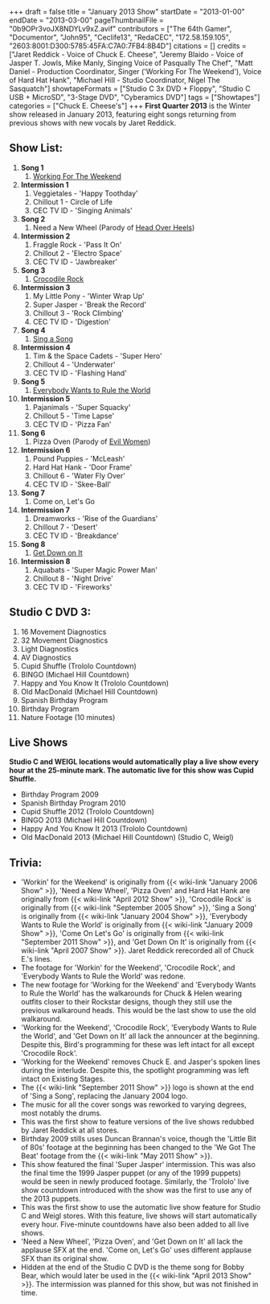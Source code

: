 +++
draft = false
title = "January 2013 Show"
startDate = "2013-01-00"
endDate = "2013-03-00"
pageThumbnailFile = "0b9OPr3voJX8NDYLv9xZ.avif"
contributors = ["The 64th Gamer", "Documentor", "John95", "Ceclife13", "RedaCEC", "172.58.159.105", "2603:8001:D300:5785:45FA:C7A0:7FB4:8B4D"]
citations = []
credits = ["Jaret Reddick - Voice of Chuck E. Cheese", "Jeremy Blaido - Voice of Jasper T. Jowls, Mike Manly, Singing Voice of Pasqually The Chef", "Matt Daniel - Production Coordinator, Singer ('Working For The Weekend'), Voice of Hard Hat Hank", "Michael Hill - Studio Coordinator, Nigel The Sasquatch"]
showtapeFormats = ["Studio C 3x DVD + Floppy", "Studio C USB + MicroSD", "3-Stage DVD", "Cyberamics DVD"]
tags = ["Showtapes"]
categories = ["Chuck E. Cheese's"]
+++
**First Quarter 2013** is the Winter show released in January 2013, featuring eight songs returning from previous shows with new vocals by Jaret Reddick. 

## Show List:

1.  **Song 1**
    1.  [Working For The Weekend](https://en.wikipedia.org/wiki/Working_for_the_Weekend)
2.  **Intermission 1**
    1.  Veggietales - 'Happy Toothday'
    2.  Chillout 1 - Circle of Life
    3.  CEC TV ID - 'Singing Animals'
3.  **Song 2**
    1.  Need a New Wheel (Parody of [Head Over Heels](https://en.wikipedia.org/wiki/Head_over_Heels_(Tears_for_Fears_song)))
4.  **Intermission 2**
    1.  Fraggle Rock - 'Pass It On'
    2.  Chillout 2 - 'Electro Space'
    3.  CEC TV ID - 'Jawbreaker'
5.  **Song 3**
    1.  [Crocodile Rock](https://en.wikipedia.org/wiki/Crocodile_Rock)
6.  **Intermission 3**
    1.  My Little Pony - 'Winter Wrap Up'
    2.  Super Jasper - 'Break the Record'
    3.  Chillout 3 - 'Rock Climbing'
    4.  CEC TV ID - 'Digestion'
7.  **Song 4**
    1.  [Sing a Song](https://en.wikipedia.org/wiki/Sing_a_Song_(Earth,_Wind_%26_Fire_song))
8.  **Intermission 4**
    1.  Tim & the Space Cadets - 'Super Hero'
    2.  Chillout 4 - 'Underwater'
    3.  CEC TV ID - 'Flashing Hand'
9.  **Song 5**
    1.  [Everybody Wants to Rule the World](https://en.wikipedia.org/wiki/Everybody_Wants_to_Rule_the_World)
10. **Intermission 5**
    1.  Pajanimals - 'Super Squacky'
    2.  Chillout 5 - 'Time Lapse'
    3.  CEC TV ID - 'Pizza Fan'
11. **Song 6**
    1.  Pizza Oven (Parody of [Evil Women](https://en.wikipedia.org/wiki/Evil_Woman_(Electric_Light_Orchestra_song)))
12. **Intermission 6**
    1.  Pound Puppies - 'McLeash'
    2.  Hard Hat Hank - 'Door Frame'
    3.  Chillout 6 - 'Water Fly Over'
    4.  CEC TV ID - 'Skee-Ball'
13. **Song 7**
    1.  Come on, Let's Go
14. **Intermission 7**
    1.  Dreamworks - 'Rise of the Guardians'
    2.  Chillout 7 - 'Desert'
    3.  CEC TV ID - 'Breakdance'
15. **Song 8**
    1.  [Get Down on It](https://en.wikipedia.org/wiki/Get_Down_on_It)
16. **Intermission 8**
    1.  Aquabats - 'Super Magic Power Man'
    2.  Chillout 8 - 'Night Drive'
    3.  CEC TV ID - 'Fireworks'

## Studio C DVD 3:

1.  16 Movement Diagnostics
2.  32 Movement Diagnostics
3.  Light Diagnostics
4.  AV Diagnostics
5.  Cupid Shuffle (Trololo Countdown)
6.  BINGO (Michael Hill Countdown)
7.  Happy and You Know It (Trololo Countdown)
8.  Old MacDonald (Michael Hill Countdown)
9.  Spanish Birthday Program
10. Birthday Program
11. Nature Footage (10 minutes)

## Live Shows
**Studio C and WEIGL locations would automatically play a live show every hour at the 25-minute mark. The automatic live for this show was Cupid Shuffle.**

- Birthday Program 2009
- Spanish Birthday Program 2010
- Cupid Shuffle 2012 (Trololo Countdown)
- BINGO 2013 (Michael Hill Countdown)
- Happy And You Know It 2013 (Trololo Countdown)
- Old MacDonald 2013 (Michael Hill Countdown) (Studio C, Weigl)

## Trivia:

- 'Workin' for the Weekend' is originally from {{< wiki-link "January 2006 Show" >}}, 'Need a New Wheel', 'Pizza Oven' and Hard Hat Hank are originally from {{< wiki-link "April 2012 Show" >}}, 'Crocodile Rock' is originally from {{< wiki-link "September 2005 Show" >}}, 'Sing a Song' is originally from {{< wiki-link "January 2004 Show" >}}, 'Everybody Wants to Rule the World' is originally from {{< wiki-link "January 2009 Show" >}}, 'Come On Let's Go' is originally from {{< wiki-link "September 2011 Show" >}}, and 'Get Down On It' is originally from {{< wiki-link "April 2007 Show" >}}. Jaret Reddick rerecorded all of Chuck E.'s lines.
- The footage for 'Workin' for the Weekend', 'Crocodile Rock', and 'Everybody Wants to Rule the World' was redone.
- The new footage for 'Working for the Weekend' and 'Everybody Wants to Rule the World' has the walkarounds for Chuck & Helen wearing outfits closer to their Rockstar designs, though they still use the previous walkaround heads. This would be the last show to use the old walkaround.
- 'Working for the Weekend', 'Crocodile Rock', 'Everybody Wants to Rule the World', and 'Get Down on It' all lack the announcer at the beginning. Despite this, Bird's programming for these was left intact for all except 'Crocodile Rock'.
- 'Working for the Weekend' removes Chuck E. and Jasper's spoken lines during the interlude. Despite this, the spotlight programming was left intact on Existing Stages.
- The {{< wiki-link "September 2011 Show" >}} logo is shown at the end of 'Sing a Song', replacing the January 2004 logo.
- The music for all the cover songs was reworked to varying degrees, most notably the drums.
- This was the first show to feature versions of the live shows redubbed by Jaret Reddick at all stores.
- Birthday 2009 stills uses Duncan Brannan's voice, though the 'Little Bit of 80s' footage at the beginning has been changed to the 'We Got The Beat' footage from the {{< wiki-link "May 2011 Show" >}}.
- This show featured the final 'Super Jasper' intermission. This was also the final time the 1999 Jasper puppet (or any of the 1999 puppets) would be seen in newly produced footage. Similarly, the 'Trololo' live show countdown introduced with the show was the first to use any of the 2013 puppets.
- This was the first show to use the automatic live show feature for Studio C and Weigl stores. With this feature, live shows will start automatically every hour. Five-minute countdowns have also been added to all live shows.
- 'Need a New Wheel', 'Pizza Oven', and 'Get Down on It' all lack the applause SFX at the end. 'Come on, Let's Go' uses different applause SFX than its original show.
- Hidden at the end of the Studio C DVD is the theme song for Bobby Bear, which would later be used in the {{< wiki-link "April 2013 Show" >}}. The intermission was planned for this show, but was not finished in time.
